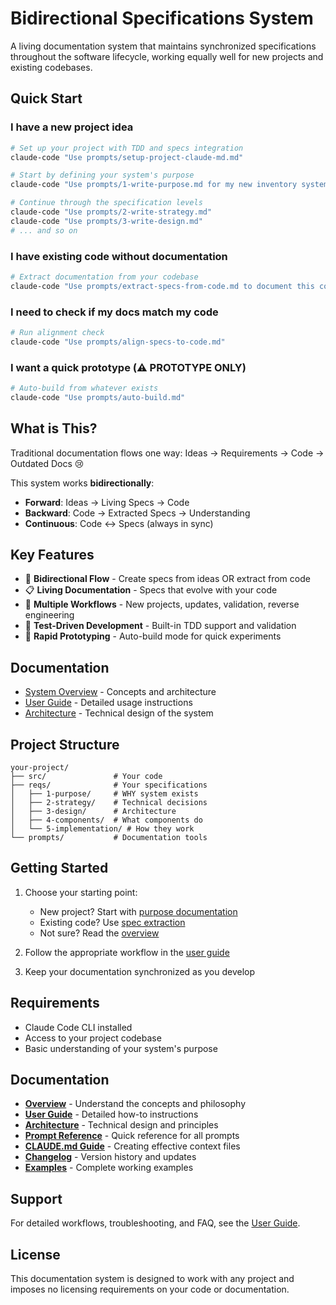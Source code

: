 # Bidirectional Specifications System

A living documentation system that maintains synchronized specifications throughout the software lifecycle, working equally well for new projects and existing codebases.

## Quick Start

### I have a new project idea
```bash
# Set up your project with TDD and specs integration
claude-code "Use prompts/setup-project-claude-md.md"

# Start by defining your system's purpose
claude-code "Use prompts/1-write-purpose.md for my new inventory system"

# Continue through the specification levels
claude-code "Use prompts/2-write-strategy.md"
claude-code "Use prompts/3-write-design.md"
# ... and so on
```

### I have existing code without documentation
```bash
# Extract documentation from your codebase
claude-code "Use prompts/extract-specs-from-code.md to document this codebase"
```

### I need to check if my docs match my code
```bash
# Run alignment check
claude-code "Use prompts/align-specs-to-code.md"
```

### I want a quick prototype (⚠️ PROTOTYPE ONLY)
```bash
# Auto-build from whatever exists
claude-code "Use prompts/auto-build.md"
```

## What is This?

Traditional documentation flows one way: Ideas → Requirements → Code → Outdated Docs 😢

This system works **bidirectionally**:
- **Forward**: Ideas → Living Specs → Code
- **Backward**: Code → Extracted Specs → Understanding
- **Continuous**: Code ↔ Specs (always in sync)

## Key Features

- 🔄 **Bidirectional Flow** - Create specs from ideas OR extract from code
- 📋 **Living Documentation** - Specs that evolve with your code
- 🎯 **Multiple Workflows** - New projects, updates, validation, reverse engineering  
- 🧪 **Test-Driven Development** - Built-in TDD support and validation
- 🚀 **Rapid Prototyping** - Auto-build mode for quick experiments

## Documentation

- [System Overview](docs/overview.md) - Concepts and architecture
- [User Guide](docs/user-guide.md) - Detailed usage instructions
- [Architecture](docs/architecture.md) - Technical design of the system

## Project Structure

```
your-project/
├── src/               # Your code
├── reqs/              # Your specifications
│   ├── 1-purpose/     # WHY system exists
│   ├── 2-strategy/    # Technical decisions
│   ├── 3-design/      # Architecture
│   ├── 4-components/  # What components do
│   └── 5-implementation/ # How they work
└── prompts/           # Documentation tools
```

## Getting Started

1. Choose your starting point:
   - New project? Start with [purpose documentation](prompts/1-write-purpose.md)
   - Existing code? Use [spec extraction](prompts/extract-specs-from-code.md)
   - Not sure? Read the [overview](docs/overview.md)

2. Follow the appropriate workflow in the [user guide](docs/user-guide.md)

3. Keep your documentation synchronized as you develop

## Requirements

- Claude Code CLI installed
- Access to your project codebase
- Basic understanding of your system's purpose

## Documentation

- **[Overview](docs/overview.md)** - Understand the concepts and philosophy
- **[User Guide](docs/user-guide.md)** - Detailed how-to instructions
- **[Architecture](docs/architecture.md)** - Technical design and principles
- **[Prompt Reference](docs/prompt-reference.md)** - Quick reference for all prompts
- **[CLAUDE.md Guide](docs/claude-md-guide.md)** - Creating effective context files
- **[Changelog](docs/CHANGELOG.md)** - Version history and updates
- **[Examples](docs/examples/)** - Complete working examples

## Support

For detailed workflows, troubleshooting, and FAQ, see the [User Guide](docs/user-guide.md).

## License

This documentation system is designed to work with any project and imposes no licensing requirements on your code or documentation.